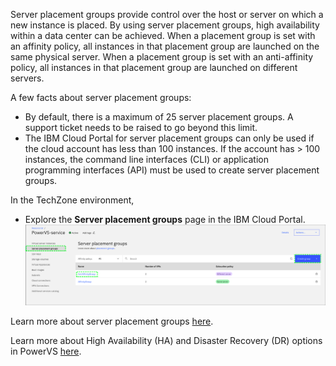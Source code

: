 Server placement groups provide control over the host or server on which a new instance is placed. By using server placement groups, high availability within a data center can be achieved. When a placement group is set with an affinity policy, all instances in that placement group are launched on the same physical server. When a placement group is set with an anti-affinity policy, all instances in that placement group are launched on different servers.

A few facts about server placement groups:

  - By default, there is a maximum of 25 server placement groups. A support ticket needs to be raised to go beyond this limit.
  - The IBM Cloud Portal for server placement groups can only be used if the cloud account has less than 100 instances. If the account has > 100 instances, the command line interfaces (CLI) or application programming interfaces (API) must be used to create server placement groups.

In the TechZone environment,

  - Explore the **Server placement groups** page in the IBM Cloud Portal.
  ![](_attachments/ServerPlacementGroups.png)

Learn more about server placement groups <a href="https://cloud.ibm.com/docs/power-iaas?topic=power-iaas-placement-groups" target="_blank">here</a>.

Learn more about High Availability (HA) and Disaster Recovery (DR) options in PowerVS <a href="https://cloud.ibm.com/docs/power-iaas?topic=power-iaas-ha-dr" target="_blank">here</a>.
